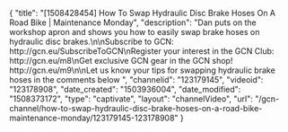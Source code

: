 {
    "title": "[1508428454] How To Swap Hydraulic Disc Brake Hoses On A Road Bike | Maintenance Monday",
    "description": "Dan puts on the workshop apron and shows you how to easily swap brake hoses on hydraulic disc brakes.\n\nSubscribe to GCN: http:\/\/gcn.eu\/SubscribeToGCN\nRegister your interest in the GCN Club: http:\/\/gcn.eu\/m8\nGet exclusive GCN gear in the GCN shop! http:\/\/gcn.eu\/m9\n\nLet us know your tips for swapping hydraulic brake hoses in the comments below ",
    "channelid": "123179145",
    "videoid": "123178908",
    "date_created": "1503936004",
    "date_modified": "1508373172",
    "type": "captivate",
    "layout": "channelVideo",
    "url": "\/gcn-channel\/how-to-swap-hydraulic-disc-brake-hoses-on-a-road-bike-maintenance-monday\/123179145-123178908"
}